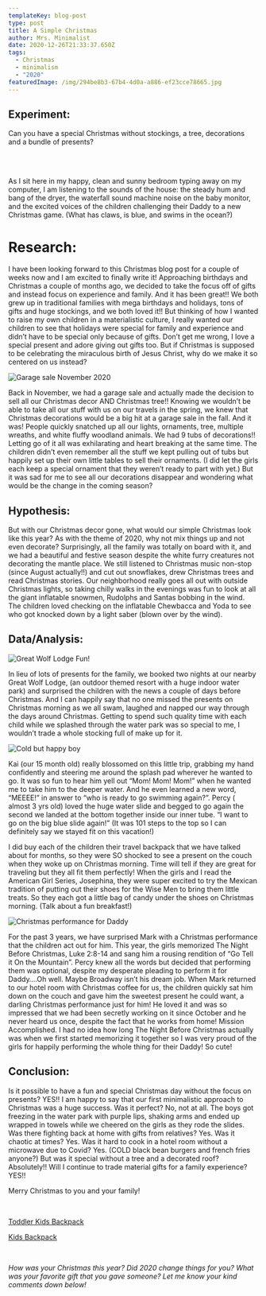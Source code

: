 ```yaml
---
templateKey: blog-post
type: post
title: A Simple Christmas
author: Mrs. Minimalist
date: 2020-12-26T21:33:37.650Z
tags:
  - Christmas
  - minimalism
  - "2020"
featuredImage: /img/294be8b3-67b4-4d0a-a886-ef23cce78665.jpg
---
```

## **Experiment:**

Can you have a special Christmas without stockings, a tree, decorations and a bundle of presents?

<br/><br/>

As I sit here in my happy, clean and sunny bedroom typing away on my computer, I am listening to the sounds of the house: the steady hum and bang of the dryer, the waterfall sound machine noise on the baby monitor, and the excited voices of the children challenging their Daddy to a new Christmas game. (What has claws, is blue, and swims in the ocean?)

# **Research:**

I have been looking forward to this Christmas blog post for a couple of weeks now and I am excited to finally write it! Approaching birthdays and Christmas a couple of months ago, we decided to take the focus off of gifts and instead focus on experience and family. And it has been great!! We both grew up in traditional families with mega birthdays and holidays, tons of gifts and huge stockings, and we both loved it!! But thinking of how I wanted to raise my own children in a materialistic culture, I really wanted our children to see that holidays were special for family and experience and didn’t have to be special only because of gifts. Don’t get me wrong, I love a special present and adore giving out gifts too. But if Christmas is supposed to be celebrating the miraculous birth of Jesus Christ, why do we make it so centered on us instead?

![](/img/img_3407.jpg "Garage sale November 2020")

Back in November, we had a garage sale and actually made the decision to sell all our Christmas decor AND Christmas tree!! Knowing we wouldn’t be able to take all our stuff with us on our travels in the spring, we knew that Christmas decorations would be a big hit at a garage sale in the fall. And it was! People quickly snatched up all our lights, ornaments, tree, multiple wreaths, and white fluffy woodland animals. We had 9 tubs of decorations!! Letting go of it all was exhilarating and heart breaking at the same time. The children didn’t even remember all the stuff we kept pulling out of tubs but happily set up their own little tables to sell their ornaments. (I did let the girls each keep a special ornament that they weren’t ready to part with yet.) But it was sad for me to see all our decorations disappear and wondering what would be the change in the coming season?

## **Hypothesis:**

But with our Christmas decor gone, what would our simple Christmas look like this year? As with the theme of 2020, why not mix things up and not even decorate? Surprisingly, all the family was totally on board with it, and we had a beautiful and festive season despite the white furry creatures not decorating the mantle place. We still listened to Christmas music non-stop (since August actually!!) and cut out snowflakes, drew Christmas trees and read Christmas stories. Our neighborhood really goes all out with outside Christmas lights, so taking chilly walks in the evenings was fun to look at all the giant inflatable snowmen, Rudolphs and Santas bobbing in the wind. The children loved checking on the inflatable Chewbacca and Yoda to see who got knocked down by a light saber (blown over by the wind).

## **Data/Analysis:**

![](/img/img_7284.jpg "Great Wolf Lodge Fun!")

In lieu of lots of presents for the family, we booked two nights at our nearby Great Wolf Lodge, (an outdoor themed resort with a huge indoor water park) and surprised the children with the news a couple of days before Christmas. And I can happily say that no one missed the presents on Christmas morning as we all swam, laughed and napped our way through the days around Christmas. Getting to spend such quality time with each child while we splashed through the water park was so special to me, I wouldn’t trade a whole stocking full of make up for it.

![](/img/img_3673-1-.jpg "Cold but happy boy")

 Kai (our 15 month old) really blossomed on this little trip, grabbing my hand confidently and steering me around the splash pad wherever he wanted to go. It was so fun to hear him yell out “Mom! Mom! Mom!” when he wanted me to take him to the deeper water. And he even learned a new word, “MEEEE!” in answer to “who is ready to go swimming again?”. Percy ( almost 3 yrs old) loved the huge water slide and begged to go again the second we landed at the bottom together inside our inner tube. “I want to go on the big blue slide again!” (It was 101 steps to the top so I can definitely say we stayed fit on this vacation!)

I did buy each of the children their travel backpack that we have talked about for months, so they were SO shocked to see a present on the couch when they woke up on Christmas morning. Time will tell if they are great for traveling but they all fit them perfectly!  When the girls and I read the American Girl Series, Josephina, they were super excited to try the Mexican tradition of putting out their shoes for the Wise Men to bring them little treats. So they each got a little bag of candy under the shoes on Christmas morning. (Talk about a fun breakfast!)

![](/img/img_3660.jpg "Christmas performance for Daddy")

For the past 3 years, we have surprised Mark with a Christmas performance that the children act out for him. This year, the girls memorized The Night Before Christmas, Luke 2:8-14 and sang him a rousing rendition of “Go Tell it On the Mountain”. Percy knew all the words but decided that performing them was optional, despite my desperate pleading to perform it for Daddy….Oh well. Maybe Broadway isn’t his dream job. When Mark returned to our hotel room with Christmas coffee for us, the children quickly sat him down on the couch and gave him the sweetest present he could want, a darling Christmas performance just for him! He loved it and was so impressed that we had been secretly working on it since October and he never heard us once, despite the fact that he works from home! Mission Accomplished. I had no idea how long The Night Before Christmas actually was when we first started memorizing it together so I was very proud of the girls for happily performing the whole thing for their Daddy! So cute!

## **Conclusion:**

Is it possible to have a fun and special Christmas day without the focus on presents? YES!! I am happy to say that our first minimalistic approach to Christmas was a huge success. Was it perfect? No, not at all. The boys got freezing in the water park with purple lips, shaking arms and ended up wrapped in towels while we cheered on the girls as they rode the slides. Was there fighting back at home with gifts from relatives? Yes. Was it chaotic at times? Yes. Was it hard to cook in a hotel room without a microwave due to Covid? Yes. (COLD black bean burgers and french fries anyone?) But was it special without a tree and a decorated roof? Absolutely!! Will I continue to trade material gifts for a family experience? YES!!

Merry Christmas to you and your family!

<br/>

[Toddler Kids Backpack ](https://amzn.to/3pLHFHc)

[Kids Backpack ](https://amzn.to/39aAUs2)

<br/>

*How was your Christmas this year? Did 2020 change things for you? What was your favorite gift that you gave someone? Let me know your kind comments down below!*